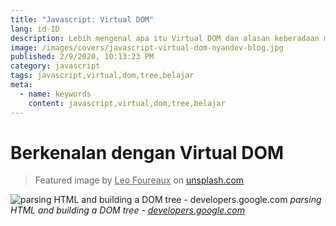 ```yaml
---
title: "Javascript: Virtual DOM"
lang: id-ID
description: Lebih mengenal apa itu Virtual DOM dan alasan keberadaan mereka dalam kemajuan Javascript.
image: /images/covers/javascript-virtual-dom-nyandev-blog.jpg
published: 2/9/2020, 10:13:23 PM
category: javascript
tags: javascript,virtual,dom,tree,belajar
meta:
  - name: keywords
    content: javascript,virtual,dom,tree,belajar
---
```

# Berkenalan dengan Virtual DOM

<Author name="Ryan Aunur Rassyid" />
<FeaturedImage src="/images/covers/javascript-virtual-dom-nyandev-blog.jpg" />

> Featured image by <u>Leo Foureaux</u> on [unsplash.com](https://unsplash.com/photos/inQCuuA1MMo)

![parsing HTML and building a DOM tree - developers.google.com](https://telegra.ph/file/55d8cb709a4728caa8d17.png)
*parsing HTML and building a DOM tree - [developers.google.com](https://developers.google.com/web/updates/2018/09/inside-browser-part3)*